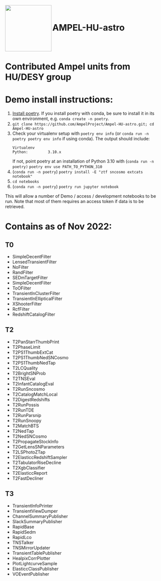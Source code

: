 <img align="left" src="https://user-images.githubusercontent.com/17532220/213287034-0209aa19-f8a1-418f-a325-7472510542cb.png" width="150" height="150"/>
<br>

# AMPEL-HU-astro
<br><br>


Contributed Ampel units from HU/DESY group
==========================================

Demo install instructions:
==========================

1. [Install poetry](https://python-poetry.org/docs/#installation). If you install poetry with conda, be sure to install it in its own environment, e.g. `conda create -n poetry`.
2. `git clone https://github.com/AmpelProject/Ampel-HU-astro.git; cd Ampel-HU-astro`
3. Check your virtualenv setup with `poetry env info` (or `conda run -n poetry poetry env info` if using conda). The output should include:
   ```
   Virtualenv
   Python:         3.10.x
   ```
   If not, point poetry at an installation of Python 3.10 with (`conda run -n poetry)` `poetry env use PATH_TO_PYTHON_310`
4. (`conda run -n poetry`) `poetry install -E "ztf sncosmo extcats notebook"`
5. `cd notebooks`
6. (`conda run -n poetry`) `poetry run jupyter notebook`

This will allow a number of Demo / access / development notebooks to be run. Note that most of them
requires an access token if data is to be retrieved.

Contains as of Nov 2022:
========================

T0
--
* SimpleDecentFilter
* LensedTransientFilter
* NoFilter
* RandFilter
* SEDmTargetFilter
* SimpleDecentFilter
* ToOFilter
* TransientInClusterFilter
* TransientInEllipticalFilter
* XShooterFilter
* RcfFilter
* RedshiftCatalogFilter

T2
--
* T2PanStarrThumbPrint
* T2PhaseLimit
* T2PS1ThumbExtCat
* T2PS1ThumbNedSNCosmo
* T2PS1ThumbNedTap
* T2LCQuality
* T2BrightSNProb
* T2TNSEval
* T2InfantCatalogEval
* T2RunSncosmo
* T2CatalogMatchLocal
* T2DigestRedshifts
* T2RunPossis
* T2RunTDE
* T2RunParsnip
* T2RunSnoopy
* T2MatchBTS
* T2NedTap
* T2NedSNCosmo
* T2PropagateStockInfo
* T2GetLensSNParameters
* T2LSPhotoZTap
* T2ElasticcRedshiftSampler
* T2TabulatorRiseDecline
* T2XgbClassifier
* T2ElasticcReport
* T2FastDecliner

T3
--
* TransientInfoPrinter
* TransientViewDumper
* ChannelSummaryPublisher
* SlackSummaryPublisher
* RapidBase
* RapidSedm
* RapidLco
* TNSTalker
* TNSMirrorUpdater
* TransientTablePublisher
* HealpixCorrPlotter
* PlotLightcurveSample
* ElasticcClassPublisher
* VOEventPublisher
